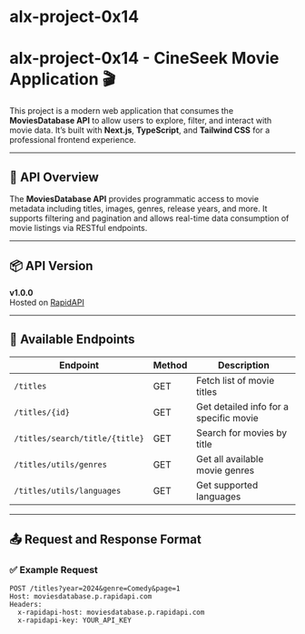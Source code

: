 # alx-project-0x14
# alx-project-0x14 - CineSeek Movie Application 🎬

This project is a modern web application that consumes the **MoviesDatabase API** to allow users to explore, filter, and interact with movie data. It’s built with **Next.js**, **TypeScript**, and **Tailwind CSS** for a professional frontend experience.

---

## 🚀 API Overview

The **MoviesDatabase API** provides programmatic access to movie metadata including titles, images, genres, release years, and more. It supports filtering and pagination and allows real-time data consumption of movie listings via RESTful endpoints.

---

## 📦 API Version

**v1.0.0**  
Hosted on [RapidAPI](https://rapidapi.com/SAdrian/api/moviesdatabase)

---

## 🔗 Available Endpoints

| Endpoint | Method | Description |
|----------|--------|-------------|
| `/titles` | GET | Fetch list of movie titles |
| `/titles/{id}` | GET | Get detailed info for a specific movie |
| `/titles/search/title/{title}` | GET | Search for movies by title |
| `/titles/utils/genres` | GET | Get all available movie genres |
| `/titles/utils/languages` | GET | Get supported languages |

---

## 📤 Request and Response Format

### ✅ Example Request

```http
POST /titles?year=2024&genre=Comedy&page=1
Host: moviesdatabase.p.rapidapi.com
Headers:
  x-rapidapi-host: moviesdatabase.p.rapidapi.com
  x-rapidapi-key: YOUR_API_KEY
